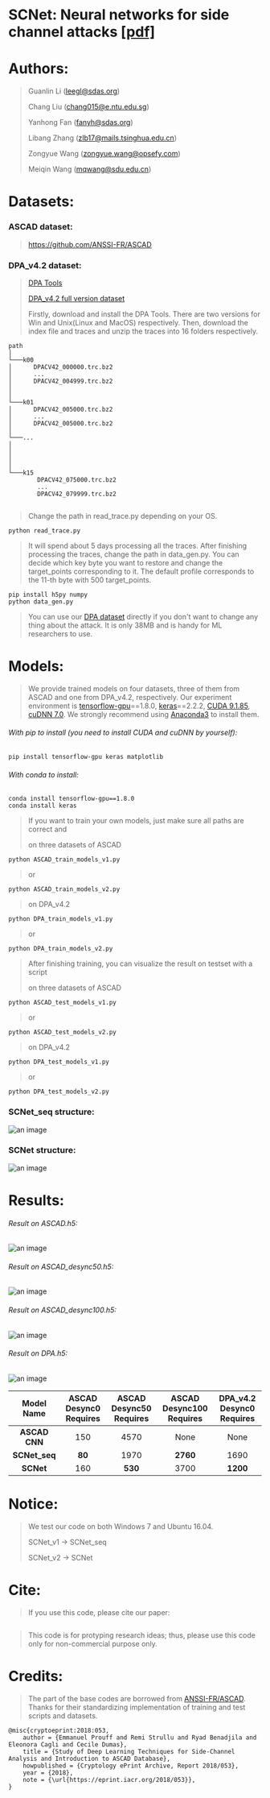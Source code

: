 # SCNet: Neural networks for side channel attacks [[pdf]](https://arxiv.org)


# Authors:
>Guanlin Li (leegl@sdas.org)
>
>Chang Liu (chang015@e.ntu.edu.sg)
>
>Yanhong Fan (fanyh@sdas.org)
>
>Libang Zhang (zlb17@mails.tsinghua.edu.cn)
>
>Zongyue Wang (zongyue.wang@opsefy.com)
>
>Meiqin Wang (mqwang@sdu.edu.cn)

# Datasets:


### ASCAD dataset:
>https://github.com/ANSSI-FR/ASCAD
>
### DPA_v4.2 dataset:
>[DPA Tools](http://www.dpacontest.org/tools/tools.php)
>
>[DPA_v4.2 full version dataset](http://www.dpacontest.org/v4/42_traces.php)
>
>Firstly, download and install the DPA Tools. There are two versions for Win and Unix(Linux and MacOS) respectively.
Then, download the index file and traces and unzip the traces into 16 folders respectively.
>
```
path  
│
└───k00
│      DPACV42_000000.trc.bz2
│      ...
│      DPACV42_004999.trc.bz2
│    
│   
└───k01
│      DPACV42_005000.trc.bz2
│      ...
│      DPACV42_005000.trc.bz2
│
└───...    
│    
│
│
│
└───k15
        DPACV42_075000.trc.bz2
        ...
        DPACV42_079999.trc.bz2
    
```
>
>Change the path in read_trace.py depending on your OS.
```
python read_trace.py
``` 
>It will spend about 5 days processing all the traces. After finishing processing the traces, change the path in data_gen.py.
You can decide which key byte you want to restore and change the target_points corresponding to it. The default profile
corresponds to the 11-th byte with 500 target_points.
```
pip install h5py numpy
python data_gen.py
``` 
>You can use our [DPA dataset](https://www.dropbox.com/s/lqrfgqxy0gyrbwx/DPA.h5?dl=0) directly if you don't want to change any thing about the attack. It is only 38MB and
is handy for ML researchers to use. 


# Models:

>We provide trained models on four datasets, three of them from ASCAD and one from DPA_v4.2, respectively.
Our experiment environment is [tensorflow-gpu](https://www.tensorflow.org/)==1.8.0, [keras](https://keras.io/)==2.2.2, [CUDA 9.1.85](https://developer.nvidia.com/cuda-toolkit), [cuDNN 7.0](https://developer.nvidia.com/cudnn). We strongly recommend using
[Anaconda3](https://www.anaconda.com/) to install them. 

###### With pip to install (you need to install CUDA and cuDNN by yourself):
```
pip install tensorflow-gpu keras matplotlib
``` 
###### With conda to install:
```
conda install tensorflow-gpu==1.8.0
conda install keras
``` 
>
>If you want to train your own models, just make sure all paths are correct and
>
>on three datasets of ASCAD
```
python ASCAD_train_models_v1.py
``` 
>or
```
python ASCAD_train_models_v2.py
``` 
>on DPA_v4.2
```
python DPA_train_models_v1.py
``` 
>or
```
python DPA_train_models_v2.py
``` 
>
>After finishing training, you can visualize the result on testset with a script
>
>on three datasets of ASCAD
```
python ASCAD_test_models_v1.py
``` 
>or
```
python ASCAD_test_models_v2.py
``` 
>on DPA_v4.2
```
python DPA_test_models_v1.py
``` 
>or
```
python DPA_test_models_v2.py
``` 

### SCNet_seq structure:

![an image](image1.png "SCNet_seq structure") 

### SCNet structure:
![an image](image2.png "SCNet structure") 

# Results:

###### Result on ASCAD.h5:
![an image](0.png "Result on ASCAD.h5") 
###### Result on ASCAD_desync50.h5:
![an image](50.png "Result on ASCAD_desync50.h5") 
###### Result on ASCAD_desync100.h5:
![an image](100.png "Result on ASCAD_desync100.h5") 
###### Result on DPA.h5:
![an image](dpa.png "Result on DPA.h5") 


| Model Name     | ASCAD Desync0 Requires | ASCAD Desync50 Requires  |ASCAD Desync100 Requires  |DPA_v4.2 Desync0 Requires  |
| :---:          | :----:                 | :----:                   | :----:                   | :----:                    |
| **ASCAD CNN**  | 150                    | 4570                     |None                      |None                       |
| **SCNet_seq**  | **80**                 | 1970                     |**2760**                  |1690                       |
| **SCNet**      | 160                    | **530**                  |3700                      |**1200**                   |



# Notice:
>We test our code on both Windows 7 and Ubuntu 16.04.
>
>SCNet_v1 &rarr; SCNet_seq
 > 
>SCNet_v2 &rarr; SCNet


# Cite:
>If you use this code, please cite our paper:
 
```

```
>This code is for protyping research ideas; thus, please use this code only for non-commercial purpose only.  



# Credits:
>The part of the base codes are borrowed from 
[ANSSI-FR/ASCAD](https://github.com/ANSSI-FR/ASCAD).
Thanks for their standardizing implementation of training and test scripts and datasets.

```
@misc{cryptoeprint:2018:053,
    author = {Emmanuel Prouff and Remi Strullu and Ryad Benadjila and Eleonora Cagli and Cecile Dumas},
    title = {Study of Deep Learning Techniques for Side-Channel  Analysis and Introduction to ASCAD Database},
    howpublished = {Cryptology ePrint Archive, Report 2018/053},
    year = {2018},
    note = {\url{https://eprint.iacr.org/2018/053}},
}
```

